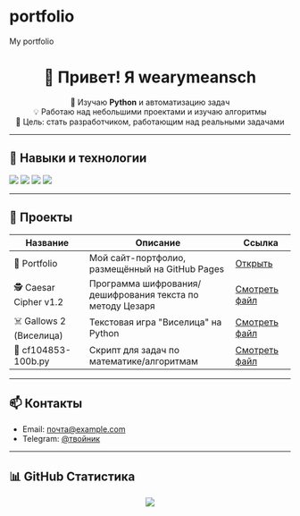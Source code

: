 # portfolio
My portfolio

<h1 align="center">👋 Привет! Я wearymeansch</h1>

<p align="center">
  🔧 Изучаю <strong>Python</strong> и автоматизацию задач<br>
  💡 Работаю над небольшими проектами и изучаю алгоритмы<br>
  🎯 Цель: стать разработчиком, работающим над реальными задачами
</p>

---

## 🧰 Навыки и технологии

<img src="https://img.shields.io/badge/Python-3776AB?style=flat&logo=python&logoColor=white"/>
<img src="https://img.shields.io/badge/Git-F05032?style=flat&logo=git&logoColor=white"/>
<img src="https://img.shields.io/badge/Linux-20232A?style=flat&logo=linux&logoColor=white"/>
<img src="https://img.shields.io/badge/VSCode-007ACC?style=flat&logo=visualstudiocode&logoColor=white"/>

---

## 📂 Проекты

| Название | Описание | Ссылка |
|----------|----------|--------|
| 💼 Portfolio | Мой сайт-портфолио, размещённый на GitHub Pages | [Открыть](https://wearymeansch.github.io/portfolio/) |
| 🕵️ Caesar Cipher v1.2 | Программа шифрования/дешифрования текста по методу Цезаря | [Смотреть файл](https://github.com/wearymeansch/portfolio/blob/main/The%20Ceaser%20cipher%201v2.py) |
| ☠️ Gallows 2 (Виселица) | Текстовая игра "Виселица" на Python | [Смотреть файл](https://github.com/wearymeansch/portfolio/blob/main/gallows%202) |
| 🧮 cf104853-100b.py | Скрипт для задач по математике/алгоритмам | [Смотреть файл](https://github.com/wearymeansch/portfolio/blob/main/cf104853-100b.py) |

---

## 📫 Контакты

- Email: [почта@example.com](mailto:почта@example.com)
- Telegram: [@твойник](https://t.me/твойник)

---

## 📊 GitHub Статистика

<p align="center">
  <img src="https://github-readme-stats.vercel.app/api?username=wearymeansch&show_icons=true&theme=tokyonight" />
</p>
